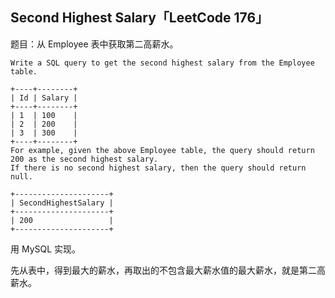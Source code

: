 ## Second Highest Salary「LeetCode 176」

题目：从 Employee 表中获取第二高薪水。

```
Write a SQL query to get the second highest salary from the Employee table.

+----+--------+
| Id | Salary |
+----+--------+
| 1  | 100    |
| 2  | 200    |
| 3  | 300    |
+----+--------+
For example, given the above Employee table, the query should return 200 as the second highest salary. 
If there is no second highest salary, then the query should return null.

+---------------------+
| SecondHighestSalary |
+---------------------+
| 200                 |
+---------------------+
```

用 MySQL 实现。

先从表中，得到最大的薪水，再取出的不包含最大薪水值的最大薪水，就是第二高薪水。

